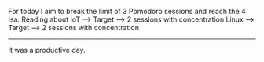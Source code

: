 For today I aim to break the limit of 3 Pomodoro sessions and reach the 4 Isa.
Reading about IoT --> Target --> 2 sessions with concentration
Linux --> Target --> 2 sessions with concentration
___
It was a productive day.